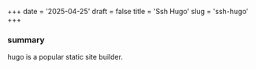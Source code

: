 +++
date = '2025-04-25'
draft = false
title = 'Ssh Hugo'
slug = 'ssh-hugo'
+++
### summary
hugo is a popular static site builder.